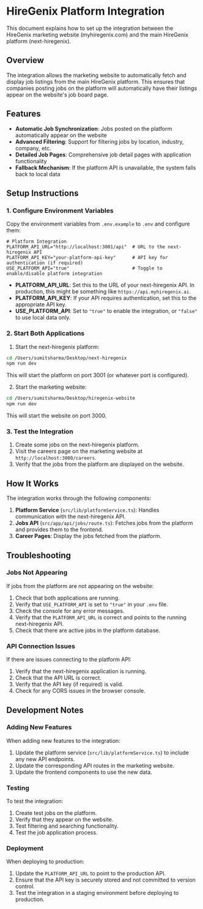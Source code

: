 # HireGenix Platform Integration

This document explains how to set up the integration between the HireGenix marketing website (myhiregenix.com) and the main HireGenix platform (next-hiregenix).

## Overview

The integration allows the marketing website to automatically fetch and display job listings from the main HireGenix platform. This ensures that companies posting jobs on the platform will automatically have their listings appear on the website's job board page.

## Features

- **Automatic Job Synchronization**: Jobs posted on the platform automatically appear on the website
- **Advanced Filtering**: Support for filtering jobs by location, industry, company, etc.
- **Detailed Job Pages**: Comprehensive job detail pages with application functionality
- **Fallback Mechanism**: If the platform API is unavailable, the system falls back to local data

## Setup Instructions

### 1. Configure Environment Variables

Copy the environment variables from `.env.example` to `.env` and configure them:

```
# Platform Integration
PLATFORM_API_URL="http://localhost:3001/api"  # URL to the next-hiregenix API
PLATFORM_API_KEY="your-platform-api-key"      # API key for authentication (if required)
USE_PLATFORM_API="true"                       # Toggle to enable/disable platform integration
```

- **PLATFORM_API_URL**: Set this to the URL of your next-hiregenix API. In production, this might be something like `https://api.myhiregenix.ai`.
- **PLATFORM_API_KEY**: If your API requires authentication, set this to the appropriate API key.
- **USE_PLATFORM_API**: Set to `"true"` to enable the integration, or `"false"` to use local data only.

### 2. Start Both Applications

1. Start the next-hiregenix platform:

```bash
cd /Users/sumitsharma/Desktop/next-hiregenix
npm run dev
```

This will start the platform on port 3001 (or whatever port is configured).

2. Start the marketing website:

```bash
cd /Users/sumitsharma/Desktop/hiregenix-website
npm run dev
```

This will start the website on port 3000.

### 3. Test the Integration

1. Create some jobs on the next-hiregenix platform.
2. Visit the careers page on the marketing website at `http://localhost:3000/careers`.
3. Verify that the jobs from the platform are displayed on the website.

## How It Works

The integration works through the following components:

1. **Platform Service** (`src/lib/platformService.ts`): Handles communication with the next-hiregenix API.
2. **Jobs API** (`src/app/api/jobs/route.ts`): Fetches jobs from the platform and provides them to the frontend.
3. **Career Pages**: Display the jobs fetched from the platform.

## Troubleshooting

### Jobs Not Appearing

If jobs from the platform are not appearing on the website:

1. Check that both applications are running.
2. Verify that `USE_PLATFORM_API` is set to `"true"` in your `.env` file.
3. Check the console for any error messages.
4. Verify that the `PLATFORM_API_URL` is correct and points to the running next-hiregenix API.
5. Check that there are active jobs in the platform database.

### API Connection Issues

If there are issues connecting to the platform API:

1. Verify that the next-hiregenix application is running.
2. Check that the API URL is correct.
3. Verify that the API key (if required) is valid.
4. Check for any CORS issues in the browser console.

## Development Notes

### Adding New Features

When adding new features to the integration:

1. Update the platform service (`src/lib/platformService.ts`) to include any new API endpoints.
2. Update the corresponding API routes in the marketing website.
3. Update the frontend components to use the new data.

### Testing

To test the integration:

1. Create test jobs on the platform.
2. Verify that they appear on the website.
3. Test filtering and searching functionality.
4. Test the job application process.

### Deployment

When deploying to production:

1. Update the `PLATFORM_API_URL` to point to the production API.
2. Ensure that the API key is securely stored and not committed to version control.
3. Test the integration in a staging environment before deploying to production.
